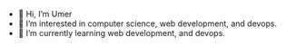 - 👋 Hi, I’m Umer
- 👀 I’m interested in computer science, web development, and devops.
- 🌱 I’m currently learning web development, and devops.

<!---
umerkang66/umerkang66 is a ✨ special ✨ repository because its `README.md` (this file) appears on your GitHub profile.
You can click the Preview link to take a look at your changes.
--->
